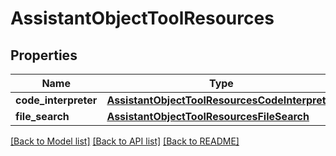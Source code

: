 # AssistantObjectToolResources

## Properties
Name | Type | Description | Notes
------------ | ------------- | ------------- | -------------
**code_interpreter** | [**AssistantObjectToolResourcesCodeInterpreter**](AssistantObjectToolResourcesCodeInterpreter.md) |  | [optional] 
**file_search** | [**AssistantObjectToolResourcesFileSearch**](AssistantObjectToolResourcesFileSearch.md) |  | [optional] 

[[Back to Model list]](../README.md#documentation-for-models) [[Back to API list]](../README.md#documentation-for-api-endpoints) [[Back to README]](../README.md)

